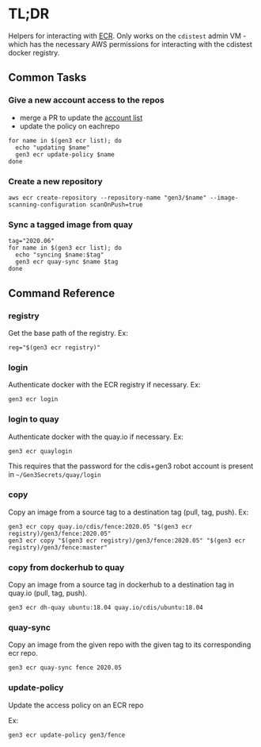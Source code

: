 # TL;DR

Helpers for interacting with [ECR](https://aws.amazon.com/ecr/).
Only works on the `cdistest` admin VM - which has the necessary AWS 
permissions for interacting with the cdistest docker registry.

## Common Tasks

### Give a new account access to the repos

* merge a PR to update the [account list](https://github.com/uc-cdis/cloud-automation/blob/master/gen3/bin/ec2.sh)
* update the policy on eachrepo
```
for name in $(gen3 ecr list); do
  echo "updating $name"
  gen3 ecr update-policy $name
done
```

### Create a new repository

```
aws ecr create-repository --repository-name "gen3/$name" --image-scanning-configuration scanOnPush=true
```

### Sync a tagged image from quay

```
tag="2020.06"
for name in $(gen3 ecr list); do
  echo "syncing $name:$tag"
  gen3 ecr quay-sync $name $tag
done
```

## Command Reference

### registry

Get the base path of the registry.
Ex:
```
reg="$(gen3 ecr registry)"
```

### login

Authenticate docker with the ECR registry if necessary.
Ex:
```
gen3 ecr login
```

### login to quay

Authenticate docker with the quay.io if necessary.
Ex:
```
gen3 ecr quaylogin
```

This requires that the password for the cdis+gen3 robot account is present in `~/Gen3Secrets/quay/login`

### copy

Copy an image from a source tag to a destination tag (pull, tag, push).
Ex:
```
gen3 ecr copy quay.io/cdis/fence:2020.05 "$(gen3 ecr registry)/gen3/fence:2020.05"
gen3 ecr copy "$(gen3 ecr registry)/gen3/fence:2020.05" "$(gen3 ecr registry)/gen3/fence:master"
```

### copy from dockerhub to quay 
Copy an image from a source tag in dockerhub to a destination tag in quay.io (pull, tag, push).
```
gen3 ecr dh-quay ubuntu:18.04 quay.io/cdis/ubuntu:18.04
```

### quay-sync

Copy an image from the given repo with the given tag to its corresponding ecr repo.

```
gen3 ecr quay-sync fence 2020.05
```

### update-policy

Update the access policy on an ECR repo

Ex:
```
gen3 ecr update-policy gen3/fence
```
